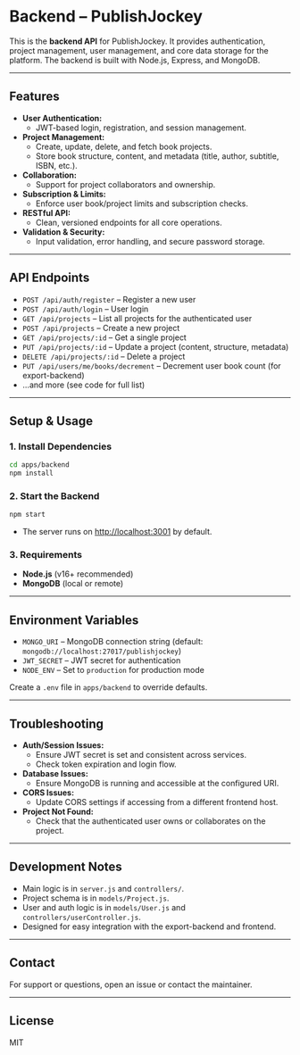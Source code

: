 # Backend – PublishJockey

This is the **backend API** for PublishJockey. It provides authentication, project management, user management, and core data storage for the platform. The backend is built with Node.js, Express, and MongoDB.

---

## Features

- **User Authentication:**
  - JWT-based login, registration, and session management.
- **Project Management:**
  - Create, update, delete, and fetch book projects.
  - Store book structure, content, and metadata (title, author, subtitle, ISBN, etc.).
- **Collaboration:**
  - Support for project collaborators and ownership.
- **Subscription & Limits:**
  - Enforce user book/project limits and subscription checks.
- **RESTful API:**
  - Clean, versioned endpoints for all core operations.
- **Validation & Security:**
  - Input validation, error handling, and secure password storage.

---

## API Endpoints

- `POST /api/auth/register` – Register a new user
- `POST /api/auth/login` – User login
- `GET /api/projects` – List all projects for the authenticated user
- `POST /api/projects` – Create a new project
- `GET /api/projects/:id` – Get a single project
- `PUT /api/projects/:id` – Update a project (content, structure, metadata)
- `DELETE /api/projects/:id` – Delete a project
- `PUT /api/users/me/books/decrement` – Decrement user book count (for export-backend)
- ...and more (see code for full list)

---

## Setup & Usage

### 1. **Install Dependencies**

```bash
cd apps/backend
npm install
```

### 2. **Start the Backend**

```bash
npm start
```
- The server runs on [http://localhost:3001](http://localhost:3001) by default.

### 3. **Requirements**
- **Node.js** (v16+ recommended)
- **MongoDB** (local or remote)

---

## Environment Variables

- `MONGO_URI` – MongoDB connection string (default: `mongodb://localhost:27017/publishjockey`)
- `JWT_SECRET` – JWT secret for authentication
- `NODE_ENV` – Set to `production` for production mode

Create a `.env` file in `apps/backend` to override defaults.

---

## Troubleshooting

- **Auth/Session Issues:**
  - Ensure JWT secret is set and consistent across services.
  - Check token expiration and login flow.
- **Database Issues:**
  - Ensure MongoDB is running and accessible at the configured URI.
- **CORS Issues:**
  - Update CORS settings if accessing from a different frontend host.
- **Project Not Found:**
  - Check that the authenticated user owns or collaborates on the project.

---

## Development Notes

- Main logic is in `server.js` and `controllers/`.
- Project schema is in `models/Project.js`.
- User and auth logic is in `models/User.js` and `controllers/userController.js`.
- Designed for easy integration with the export-backend and frontend.

---

## Contact

For support or questions, open an issue or contact the maintainer.

---

## License

MIT 